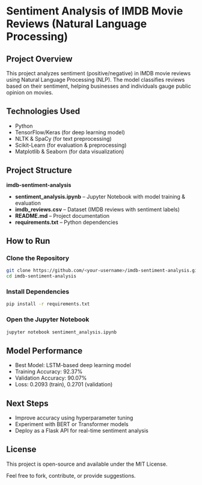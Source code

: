 # Sentiment Analysis of IMDB Movie Reviews (Natural Language Processing)

## Project Overview  
This project analyzes sentiment (positive/negative) in IMDB movie reviews using Natural Language Processing (NLP). The model classifies reviews based on their sentiment, helping businesses and individuals gauge public opinion on movies.  

## Technologies Used  
- Python  
- TensorFlow/Keras (for deep learning model)  
- NLTK & SpaCy (for text preprocessing)  
- Scikit-Learn (for evaluation & preprocessing)  
- Matplotlib & Seaborn (for data visualization)  

## Project Structure  
**imdb-sentiment-analysis**  
- **sentiment_analysis.ipynb** – Jupyter Notebook with model training & evaluation  
- **imdb_reviews.csv** – Dataset (IMDB reviews with sentiment labels)  
- **README.md** – Project documentation  
- **requirements.txt** – Python dependencies  

## How to Run  

### Clone the Repository  
```bash
git clone https://github.com/<your-username>/imdb-sentiment-analysis.git  
cd imdb-sentiment-analysis  
```

### Install Dependencies  
```bash
pip install -r requirements.txt  
```

### Open the Jupyter Notebook  
```bash
jupyter notebook sentiment_analysis.ipynb  
```

## Model Performance  
- Best Model: LSTM-based deep learning model  
- Training Accuracy: 92.37%  
- Validation Accuracy: 90.07%  
- Loss: 0.2093 (train), 0.2701 (validation)  

## Next Steps  
- Improve accuracy using hyperparameter tuning  
- Experiment with BERT or Transformer models  
- Deploy as a Flask API for real-time sentiment analysis  

## License  
This project is open-source and available under the MIT License.  

Feel free to fork, contribute, or provide suggestions.

